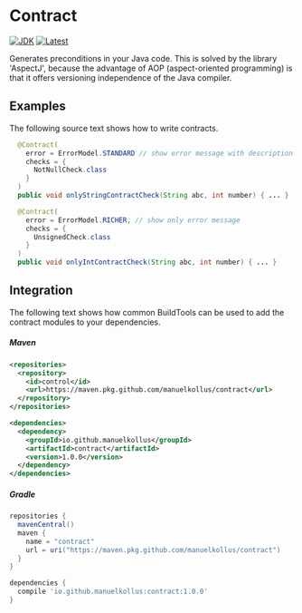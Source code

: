 # Contract
[![JDK](https://img.shields.io/badge/java-SE8-blue.svg)](http://www.oracle.com/technetwork/java/javase/downloads/jdk8-downloads-2133151.html)
[![Latest](https://img.shields.io/badge/latest-v1.0-blue.svg)](https://github.com/manuelkollus/contract)

Generates preconditions in your Java code. This is solved by the library 'AspectJ', 
because the advantage of AOP (aspect-oriented programming) is that it offers versioning 
independence of the Java compiler. 

## Examples
The following source text shows how to write contracts.

```java
  @Contract(
    error = ErrorModel.STANDARD // show error message with description
    checks = {
      NotNullCheck.class
    }
  )
  public void onlyStringContractCheck(String abc, int number) { ... }

  @Contract(
    error = ErrorModel.RICHER, // show only error message
    checks = {
      UnsignedCheck.class
    }
  )
  public void onlyIntContractCheck(String abc, int number) { ... }
``` 

## Integration
The following text shows how common BuildTools can be used to add the contract modules
to your dependencies.

##### Maven
```xml
<repositories>
  <repository>
    <id>control</id>
    <url>https://maven.pkg.github.com/manuelkollus/contract</url> 
  </repository>
</repositories>

<dependencies>
  <dependency>
    <groupId>io.github.manuelkollus</groupId>
    <artifactId>contract</artifactId>
    <version>1.0.0</version>
  </dependency>
</dependencies>
```

##### Gradle
```groovy
repositories {
  mavenCentral()
  maven {
    name = "contract"
    url = uri("https://maven.pkg.github.com/manuelkollus/contract")
  }
}

dependencies {
  compile 'io.github.manuelkollus:contract:1.0.0'
}
```